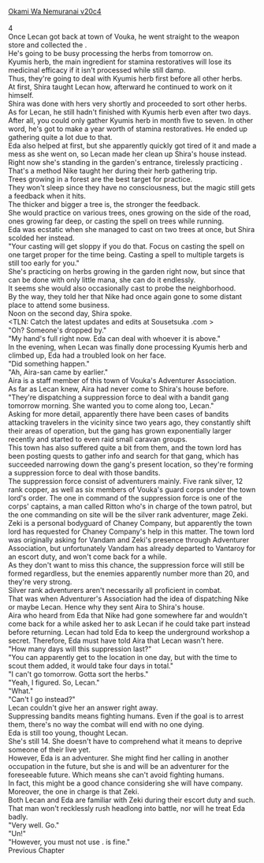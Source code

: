 [Okami Wa Nemuranai v20c4](https://www.sousetsuka.com/2020/05/okami-wa-nemuranai-204.html)
<br/><br/>
4<br/>
Once Lecan got back at town of Vouka, he went straight to the weapon store and collected the <Sword of Agost>.<br/>
He's going to be busy processing the herbs from tomorrow on.<br/>
Kyumis herb, the main ingredient for stamina restoratives will lose its medicinal efficacy if it isn't processed while still damp.<br/>
Thus, they're going to deal with Kyumis herb first before all other herbs.<br/>
At first, Shira taught Lecan how, afterward he continued to work on it himself.<br/>
Shira was done with hers very shortly and proceeded to sort other herbs.<br/>
As for Lecan, he still hadn't finished with Kyumis herb even after two days.<br/>
After all, you could only gather Kyumis herb in month five to seven. In other word, he's got to make a year worth of stamina restoratives. He ended up gathering quite a lot due to that.<br/>
Eda also helped at first, but she apparently quickly got tired of it and made a mess as she went on, so Lecan made her clean up Shira's house instead.<br/>
Right now she's standing in the garden's entrance, tirelessly practicing <Sleep>.<br/>
That's a method Nike taught her during their herb gathering trip.<br/>
Trees growing in a forest are the best target for practice.<br/>
They won't sleep since they have no consciousness, but the magic still gets a feedback when it hits.<br/>
The thicker and bigger a tree is, the stronger the feedback.<br/>
She would practice on various trees, ones growing on the side of the road, ones growing far deep, or casting the spell on trees while running.<br/>
Eda was ecstatic when she managed to cast <Sleep> on two trees at once, but Shira scolded her instead.<br/>
"Your casting will get sloppy if you do that. Focus on casting the spell on one target proper for the time being. Casting a spell to multiple targets is still too early for you."<br/>
She's practicing <Sleep> on herbs growing in the garden right now, but since that can be done with only little mana, she can do it endlessly.<br/>
It seems she would also occasionally cast <Detect> to probe the neighborhood.<br/>
By the way, they told her that Nike had once again gone to some distant place to attend some business.<br/>
Noon on the second day, Shira spoke.<br/>
<TLN: Catch the latest updates and edits at Sousetsuka .com ><br/>
"Oh? Someone's dropped by."<br/>
"My hand's full right now. Eda can deal with whoever it is above."<br/>
In the evening, when Lecan was finally done processing Kyumis herb and climbed up, Eda had a troubled look on her face.<br/>
"Did something happen."<br/>
"Ah, Aira-san came by earlier."<br/>
Aira is a staff member of this town of Vouka's Adventurer Association.<br/>
As far as Lecan knew, Aira had never come to Shira's house before.<br/>
"They're dispatching a suppression force to deal with a bandit gang tomorrow morning. She wanted you to come along too, Lecan."<br/>
Asking for more detail, apparently there have been cases of bandits attacking travelers in the vicinity since two years ago, they constantly shift their areas of operation, but the gang has grown exponentially larger recently and started to even raid small caravan groups.<br/>
This town has also suffered quite a bit from them, and the town lord has been posting quests to gather info and search for that gang, which has succeeded narrowing down the gang's present location, so they're forming a suppression force to deal with those bandits.<br/>
The suppression force consist of adventurers mainly. Five rank silver, 12 rank copper, as well as six members of Vouka's guard corps under the town lord's order. The one in command of the suppression force is one of the corps' captains, a man called Ritton who's in charge of the town patrol, but the one commanding on site will be the silver rank adventurer, mage Zeki.<br/>
Zeki is a personal bodyguard of Chaney Company, but apparently the town lord has requested for Chaney Company's help in this matter. The town lord was originally asking for Vandam and Zeki's presence through Adventurer Association, but unfortunately Vandam has already departed to Vantaroy for an escort duty, and won't come back for a while.<br/>
As they don't want to miss this chance, the suppression force will still be formed regardless, but the enemies apparently number more than 20, and they're very strong.<br/>
Silver rank adventurers aren't necessarily all proficient in combat.<br/>
That was when Adventurer's Association had the idea of dispatching Nike or maybe Lecan. Hence why they sent Aira to Shira's house.<br/>
Aira who heard from Eda that Nike had gone somewhere far and wouldn't come back for a while asked her to ask Lecan if he could take part instead before returning. Lecan had told Eda to keep the underground workshop a secret. Therefore, Eda must have told Aira that Lecan wasn't here.<br/>
"How many days will this suppression last?"<br/>
"You can apparently get to the location in one day, but with the time to scout them added, it would take four days in total."<br/>
"I can't go tomorrow. Gotta sort the herbs."<br/>
"Yeah, I figured. So, Lecan."<br/>
"What."<br/>
"Can't I go instead?"<br/>
Lecan couldn't give her an answer right away.<br/>
Suppressing bandits means fighting humans. Even if the goal is to arrest them, there's no way the combat will end with no one dying.<br/>
Eda is still too young, thought Lecan.<br/>
She's still 14. She doesn't have to comprehend what it means to deprive someone of their live yet.<br/>
However, Eda is an adventurer. She might find her calling in another occupation in the future, but she is and will be an adventurer for the foreseeable future. Which means she can't avoid fighting humans.<br/>
In fact, this might be a good chance considering she will have company.<br/>
Moreover, the one in charge is that Zeki.<br/>
Both Lecan and Eda are familiar with Zeki during their escort duty and such. That man won't recklessly rush headlong into battle, nor will he treat Eda badly.<br/>
"Very well. Go."<br/>
"Un!"<br/>
"However, you must not use <Purification>. <Recovery> is fine."<br/>
Previous Chapter<br/>
